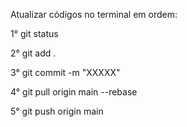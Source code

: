 Atualizar códigos no terminal em ordem:

1° git status

2° git add .

3° git commit -m "XXXXX"

4° git pull origin main --rebase

5° git push origin main
